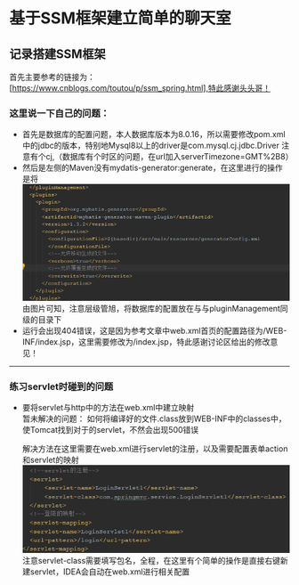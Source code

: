 # 基于SSM框架建立简单的聊天室
## 记录搭建SSM框架  
首先主要参考的链接为：[https://www.cnblogs.com/toutou/p/ssm_spring.html],特此感谢头头哥！  
  
### 这里说一下自己的问题：
- 首先是数据库的配置问题，本人数据库版本为8.0.16，所以需要修改pom.xml中的jdbc的版本，特别地Mysql8以上的driver是com.mysql.cj.jdbc.Driver
注意有个cj,（数据库有个时区的问题，在url加入serverTimezone=GMT%2B8）
- 然后是左侧的Maven没有mydatis-generator:generate，在这里进行的操作是将 ![avatar](./src/main/resources/z_markdown/picture_1.png)  
 由图片可知，注意层级管旭，将数据库的配置放在与与pluginManagement同级的目录下  
- 运行会出现404错误，这是因为参考文章中web.xml首页的配置路径为/WEB-INF/index.jsp，这里需要修改为/index.jsp，特此感谢讨论区给出的修改意见！  
--------------
### 练习servlet时碰到的问题
- 要将servlet与http中的方法在web.xml中建立映射  
暂未解决的问题：
如何将编译好的文件.class放到WEB-INF中的classes中，使Tomcat找到对于的servlet，不然会出现500错误
  
  解决方法在这里需要在web.xml进行servlet的注册，以及需要配置表单action和servlet的映射  
  ![](./src/main/resources/z_markdown/picture_2.jpg)   
  注意servlet-class需要填写包名，全程，在这里有个简单的操作是直接右键新建servlet，IDEA会自动在web.xml进行相关配置
